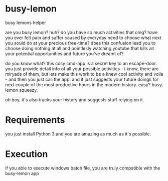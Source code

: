 # busy-lemon
busy lemons helper

are you busy lemon? huh? do you have so much activities that omg? have you ever felt pain and suffer caused by everyday need to choose what next you sould do at your precious free-time? does this confusion lead you to choose doing nothing at all and pointlesly watching youtube that kills all your potential opportunities and future you've dreamt of?

do you know what? this cosy cmd-app is a secret key to an escape-door. you just provide detail info of all your possible activities - i know, there are miryads of them, but lets make this work to be a knew cool activity and voila - and then you just call the app, and it just suggests your future doings for next couple of the most productive hours in the modern history. easy? busy. lemon squeezy.

oh boy, it's also tracks your history and suggests stuff relying on it.

# Requirements
you just install Python 3 and you are amazing as much as it's possible.

# Execution
if you able to execute windows batch file, you are truly compatible with the busy-lemon app
